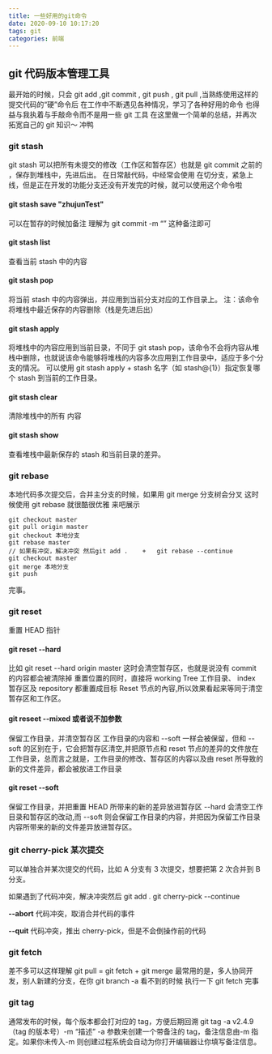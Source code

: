 ```yaml
---
title: 一些好用的git命令
date: 2020-09-10 10:17:20
tags: git
categories: 前端
---
```


## git 代码版本管理工具

最开始的时候，只会 git add ,git commit , git push , git pull ,当熟练使用这样的提交代码的“硬”命令后
在工作中不断遇见各种情况，学习了各种好用的命令
也得益与我执着与手敲命令而不是用一些 git 工具
在这里做一个简单的总结，并再次拓宽自己的 git 知识～
冲鸭

### git stash

git stash 可以把所有未提交的修改（工作区和暂存区）也就是 git commit 之前的 ，保存到堆栈中，先进后出。
在日常敲代码，中经常会使用
在切分支，紧急上线，但是正在开发的功能分支还没有开发完的时候，就可以使用这个命令啦

#### git stash save "zhujunTest"

可以在暂存的时候加备注 理解为 git commit -m “” 这种备注即可

#### git stash list

查看当前 stash 中的内容

#### git stash pop

将当前 stash 中的内容弹出，并应用到当前分支对应的工作目录上。
注：该命令将堆栈中最近保存的内容删除（栈是先进后出）

#### git stash apply

将堆栈中的内容应用到当前目录，不同于 git stash pop，该命令不会将内容从堆栈中删除，也就说该命令能够将堆栈的内容多次应用到工作目录中，适应于多个分支的情况。
可以使用 git stash apply + stash 名字（如 stash@{1}）指定恢复哪个 stash 到当前的工作目录。

#### git stash clear

清除堆栈中的所有 内容

#### git stash show

查看堆栈中最新保存的 stash 和当前目录的差异。

### git rebase

本地代码多次提交后，合并主分支的时候，如果用 git merge 分支树会分叉
这时候使用 git rebase 就很酷很优雅
来吧展示

```
git checkout master
git pull origin master
git checkout 本地分支
git rebase master
// 如果有冲突，解决冲突 然后git add .    +   git rebase --continue
git checkout master
git merge 本地分支
git push

```

完事。

### git reset

重置 HEAD 指针

#### git reset --hard

比如 git reset --hard origin master 这时会清空暂存区，也就是说没有 commit 的内容都会被清除掉
重置位置的同时，直接将 working Tree 工作目录、 index 暂存区及 repository 都重置成目标 Reset 节点的內容,所以效果看起来等同于清空暂存区和工作区。

#### git reseet --mixed 或者说不加参数

保留工作目录，并清空暂存区
工作目录的内容和 --soft 一样会被保留，但和 --soft 的区别在于，它会把暂存区清空,并把原节点和 reset 节点的差异的文件放在工作目录，总而言之就是，工作目录的修改、暂存区的内容以及由 reset 所导致的新的文件差异，都会被放进工作目录

#### git reset --soft

保留工作目录，并把重置 HEAD 所带来的新的差异放进暂存区
--hard 会清空工作目录和暂存区的改动,而 --soft 则会保留工作目录的内容，并把因为保留工作目录内容所带来的新的文件差异放进暂存区。

### git cherry-pick 某次提交

可以单独合并某次提交的代码，比如 A 分支有 3 次提交，想要把第 2 次合并到 B 分支。

如果遇到了代码冲突，解决冲突然后
git add .
git cherry-pick --continue

**--abort**
代码冲突，取消合并代码的事件

**--quit**
代码冲突，推出 cherry-pick，但是不会倒操作前的代码

### git fetch

差不多可以这样理解
git pull = git fetch + git merge
最常用的是，多人协同开发，别人新建的分支，在你 git branch -a 看不到的时候
执行一下 git fetch
完事

### git tag

通常发布的时候，每个版本都会打对应的 tag，方便后期回溯
git tag -a v2.4.9 （tag 的版本号）-m “描述”
-a 参数来创建一个带备注的 tag，备注信息由-m 指定。如果你未传入-m 则创建过程系统会自动为你打开编辑器让你填写备注信息。
